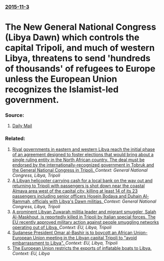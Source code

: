 ### [2015-11-3](/news/2015/11/3/index.md)

# The New General National Congress (Libya Dawn) which controls the capital Tripoli, and much of western Libya, threatens to send 'hundreds of thousands' of refugees to Europe unless the European Union recognizes the Islamist-led government. 




### Source:

1. [Daily Mail](http://www.dailymail.co.uk/news/article-3301468/Libya-weaponizes-migrants-Nation-warns-send-hundreds-thousands-Europe-world-does-not-recognise-self-appointed-Islamist-government.html)

### Related:

1. [Rival governments in eastern and western Libya reach the initial phase of an agreement designed to foster elections that would bring about a single ruling entity in the North African country. The deal must be endorsed by the internationally-recognized government in Tobruk and the General National Congress in Tripoli. ](/news/2015/12/6/rival-governments-in-eastern-and-western-libya-reach-the-initial-phase-of-an-agreement-designed-to-foster-elections-that-would-bring-about-a.md) _Context: General National Congress, Libya, Tripoli_
2. [A Libyan helicopter carrying cash for a local bank on the way out and returning to Tripoli with passengers is shot down near the coastal Almaya area west of the capital city, killing at least 14 of its 23 passengers including senior officers Hosein Bodaya and Duhain Al-Rammah, officials with Libya's Dawn militias. ](/news/2015/10/27/a-libyan-helicopter-carrying-cash-for-a-local-bank-on-the-way-out-and-returning-to-tripoli-with-passengers-is-shot-down-near-the-coastal-alm.md) _Context: General National Congress, Libya, Tripoli_
3. [A prominent Libyan Zuwarah militia leader and migrant smuggler, Salah Al-Maskhout, is reportedly killed in Tripoli by Italian special forces. The EU recently approved military action against people smuggling networks operating out of Libya. ](/news/2015/09/26/a-prominent-libyan-zuwarah-militia-leader-and-migrant-smuggler-salah-al-maskhout-is-reportedly-killed-in-tripoli-by-italian-special-forces.md) _Context: EU, Libya, Tripoli_
4. [Sudanese President Omar al-Bashir is to boycott an African Union-European Union meeting in the Libyan capital Tripoli to "avoid embarrassment to Libya". ](/news/2010/11/28/sudanese-president-omar-al-bashir-is-to-boycott-an-african-union-european-union-meeting-in-the-libyan-capital-tripoli-to-avoid-embarrassmen.md) _Context: EU, Libya, Tripoli_
5. [The European Union restricts the exports of inflatable boats to Libya. ](/news/2017/07/17/the-european-union-restricts-the-exports-of-inflatable-boats-to-libya.md) _Context: EU, Libya_

